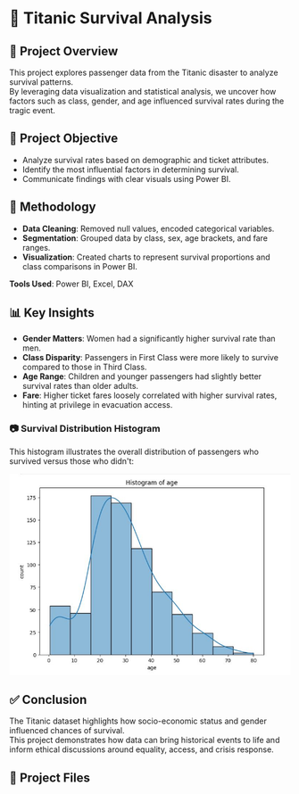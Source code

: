 # 🚢 Titanic Survival Analysis

## 🌊 Project Overview
This project explores passenger data from the Titanic disaster to analyze survival patterns.  
By leveraging data visualization and statistical analysis, we uncover how factors such as class, gender, and age influenced survival rates during the tragic event.

## 🎯 Project Objective
- Analyze survival rates based on demographic and ticket attributes.
- Identify the most influential factors in determining survival.
- Communicate findings with clear visuals using Power BI.

## 🧠 Methodology
- **Data Cleaning**: Removed null values, encoded categorical variables.
- **Segmentation**: Grouped data by class, sex, age brackets, and fare ranges.
- **Visualization**: Created charts to represent survival proportions and class comparisons in Power BI.

**Tools Used**: Power BI, Excel, DAX

## 📊 Key Insights
- **Gender Matters**: Women had a significantly higher survival rate than men.
- **Class Disparity**: Passengers in First Class were more likely to survive compared to those in Third Class.
- **Age Range**: Children and younger passengers had slightly better survival rates than older adults.
- **Fare**: Higher ticket fares loosely correlated with higher survival rates, hinting at privilege in evacuation access.

### 📷 Survival Distribution Histogram
This histogram illustrates the overall distribution of passengers who survived versus those who didn't:

![Survival Histogram showing survival distribution](histogram.JPG)

## ✅ Conclusion
The Titanic dataset highlights how socio-economic status and gender influenced chances of survival.  
This project demonstrates how data can bring historical events to life and inform ethical discussions around equality, access, and crisis response.

## 📁 Project Files
